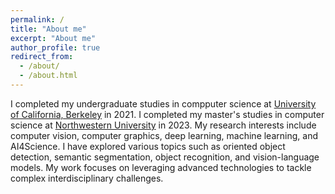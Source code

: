 ```yaml
---
permalink: /
title: "About me"
excerpt: "About me"
author_profile: true
redirect_from: 
  - /about/
  - /about.html
---
```


I completed my undergraduate studies in compputer science at [University of California, Berkeley](https://www.berkeley.edu/) in 2021. I completed my master's studies in computer science at [Northwestern University](https://www.northwestern.edu/) in 2023. My research interests include computer vision, computer graphics, deep learning, machine learning, and AI4Science. I have explored various topics such as oriented object detection, semantic segmentation, object recognition, and vision-language models. My work focuses on leveraging advanced technologies to tackle complex interdisciplinary challenges.
